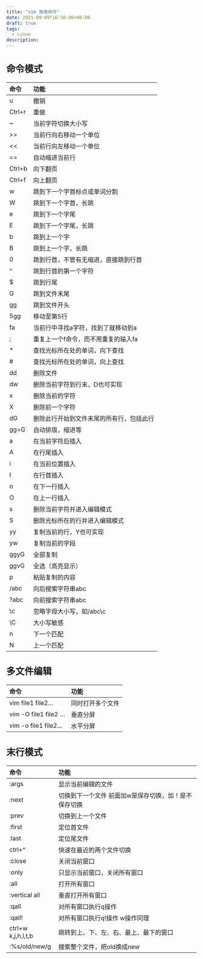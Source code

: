 ```yaml
---
title: "vim 常用命令"
date: 2021-09-09T16:56:06+08:00
draft: true
tags:
  - Linux
description:
---
```


<font size=3px>

## 命令模式

| 命令   | 功能                                     |
| :----- | :--------------------------------------- |
| u      | 撤销                                     |
| Ctrl+r | 重做                                     |
| ~      | 当前字符切换大小写                       |
| \>>    | 当前行向右移动一个单位                   |
| <<     | 当前行向左移动一个单位                   |
| ==     | 自动缩进当前行                           |
| Ctrl+b | 向下翻页                                 |
| Ctrl+f | 向上翻页                                 |
| w      | 跳到下一个字首标点或单词分割             |
| W      | 跳到下一个字首，长跳                     |
| e      | 跳到下一个字尾                           |
| E      | 跳到下一个字尾，长跳                     |
| b      | 跳到上一个字                             |
| B      | 跳到上一个字，长跳                       |
| 0      | 跳到行首，不管有无缩进，直接跳到行首     |
| ^      | 跳到行首的第一个字符                     |
| $      | 跳到行尾                                 |
| G      | 跳到文件末尾                             |
| gg     | 跳到文件开头                             |
| 5gg    | 移动至第5行                              |
| fa     | 当前行中寻找a字符，找到了就移动到a       |
| ;      | 重复上一个f命令，而不用重复的输入fa      |
| \*     | 查找光标所在处的单词，向下查找           |
| #      | 查找光标所在处的单词，向上查找           |
| dd     | 删除文件                                 |
| dw     | 删除当前字符到行末，D也可实现            |
| x      | 删除当前的字符                           |
| X      | 删除前一个字符                           |
| dG     | 删除此行开始到文件末尾的所有行，包括此行 |
| gg=G   | 自动排版，缩进等                         |
| a      | 在当前字符后插入                         |
| A      | 在行尾插入                               |
| i      | 在当前位置插入                           |
| I      | 在行首插入                               |
| o      | 在下一行插入                             |
| O      | 在上一行插入                             |
| s      | 删除当前字符并进入编辑模式               |
| S      | 删除光标所在的行并进入编辑模式           |
| yy     | 复制当前的行，Y也可实现                  |
| yw     | 复制当前的字段                           |
| ggyG   | 全部复制                                 |
| ggvG   | 全选（高亮显示）                         |
| p      | 粘贴复制的内容                           |
| /abc   | 向后搜索字符串abc                        |
| ?abc   | 向前搜索字符串abc                        |
| \c     | 忽略字母大小写，如/abc\c                 |
| \C     | 大小写敏感                               |
| n      | 下一个匹配                               |
| N      | 上一个匹配                               |



## 多文件编辑  

| 命令                 | 功能             |
| :------------------- | :--------------- |
| vim file1 file2…     | 同时打开多个文件 |
| vim -O file1 file2 … | 垂直分屏         |
| vim -o file1 file2…  | 水平分屏         |



## 末行模式

| 命令               | 功能                                                    |
| :----------------- | :------------------------------------------------------ |
| :args              | 显示当前编辑的文件                                      |
| :next              | 切换到下一个文件    前面加w是保存切换，加！是不保存切换 |
| :prev              | 切换到上一个文件                                        |
| :first             | 定位首文件                                              |
| :last              | 定位尾文件                                              |
| ctrl+^             | 快速在最近的两个文件切换                                |
| :close             | 关闭当前窗口                                            |
| :only              | 只显示当前窗口，关闭所有窗口                            |
| :all               | 打开所有窗口                                            |
| :vertical all      | 垂直打开所有窗口                                        |
| :qall              | 对所有窗口执行q操作                                     |
| :qall!             | 对所有窗口执行q!操作  w操作同理                         |
| ctrl+w k,j,h,l,t,b | 跳转到上、下、左、右、最上、最下的窗口                  |
| :%s/old/new/g      | 搜索整个文件，把old换成new                              |

 
